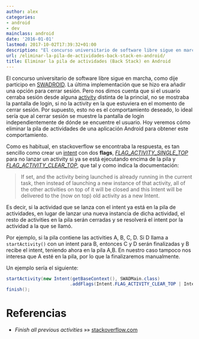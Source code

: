 ```yaml
---
author: alex
categories:
- android
- dev
mainclass: android
date: '2016-01-01'
lastmod: 2017-10-02T17:39:32+01:00
description: "El concurso universitario de software libre sigue en marcha, como dije  participo en SWADROID. La última implementación que se hizo era añadir  una opción para cerrar sesión. Pero nos dimos cuenta que si el usuario cerraba  sesión desde alguna activity distinta de la princial, no se mostraba la pantalla  de login, si no la activity en la que estuviera en el momento de cerrar sesión.  Por supuesto, esto no es el comportamiento deseado, lo ideal sería que al cerrar  sesión se muestre la pantalla de login independientemente de dónde se encuentre  el usuario. Hoy veremos cómo eliminar la pila de actividades de una aplicación  Android para obtener este comportamiento."
url: /eliminar-la-pila-de-actividades-back-stack-en-android/
title: Eliminar la pila de actividades (Back Stack) en Android
---
```


El concurso universitario de software libre sigue en marcha, como dije participo en <a href="https://play.google.com/store/apps/details?id=es.ugr.swad.swadroid" title="Swadroid Play Store" target="_blank">SWADROID</a>. La última implementación que se hizo era añadir una opción para cerrar sesión. Pero nos dimos cuenta que si el usuario cerraba sesión desde alguna [activity][1] distinta de la princial, no se mostraba la pantalla de login, si no la activity en la que estuviera en el momento de cerrar sesión. Por supuesto, esto no es el comportamiento deseado, lo ideal sería que al cerrar sesión se muestre la pantalla de login independientemente de dónde se encuentre el usuario. Hoy veremos cómo eliminar la pila de actividades de una aplicación Android para obtener este comportamiento.

<!--more--><!--ad-->

Como es habitual, en stackoverflow se encontraba la respuesta, es tan sencillo como crear un [intent][2] con dos **flags**, *<a href="http://developer.android.com/reference/android/content/Intent.html#FLAG_ACTIVITY_SINGLE_TOP" title="Referencia" target="_blank">FLAG_ACTIVITY_SINGLE_TOP</a>* para no lanzar un activity si ya se está ejecutando encima de la pila y *<a href="http://developer.android.com/reference/android/content/Intent.html#FLAG_ACTIVITY_CLEAR_TOP" title="Referencia" target="_blank">FLAG_ACTIVITY_CLEAR_TOP</a>*, que tal y como indica la documentación:

> If set, and the activity being launched is already running in the current task, then instead of launching a new instance of that activity, all of the other activities on top of it will be closed and this Intent will be delivered to the (now on top) old activity as a new Intent.

Es decir, si la actividad que se lanza con el intent ya está en la pila de actividades, en lugar de lanzar una nueva instancia de dicha actividad, el resto de activities en la pila serán cerradas y se resolverá el intent por la actividad a la que se llamó.

Por ejemplo, si la pila contiene las activities A, B, C, D. Si D llama a `startActivity()` con un intent para B, entonces C y D serán finalizadas y B recibe el intent, teniendo ahora en la pila A,B. En nuestro caso tampoco nos interesa que A esté en la pila, por lo que la finalizaremos manualmente.

Un ejemplo sería el siguiente:

```java
startActivity(new Intent(getBaseContext(), SWADMain.class)
                        .addFlags(Intent.FLAG_ACTIVITY_CLEAR_TOP | Intent.FLAG_ACTIVITY_SINGLE_TOP));
finish();
```

# Referencias

- *Finish all previous activities* »» <a href="http://stackoverflow.com/questions/6330260/finish-all-previous-activities" target="_blank">stackoverflow.com</a>

 [1]: https://elbauldelprogramador.com/fundamentos-programacion-android/ "Fundamentos programación Android: Conceptos básicos y componentes"
 [2]: https://elbauldelprogramador.com/programacion-android-intents-conceptos/ "Programación Android: Intents – Conceptos básicos"
